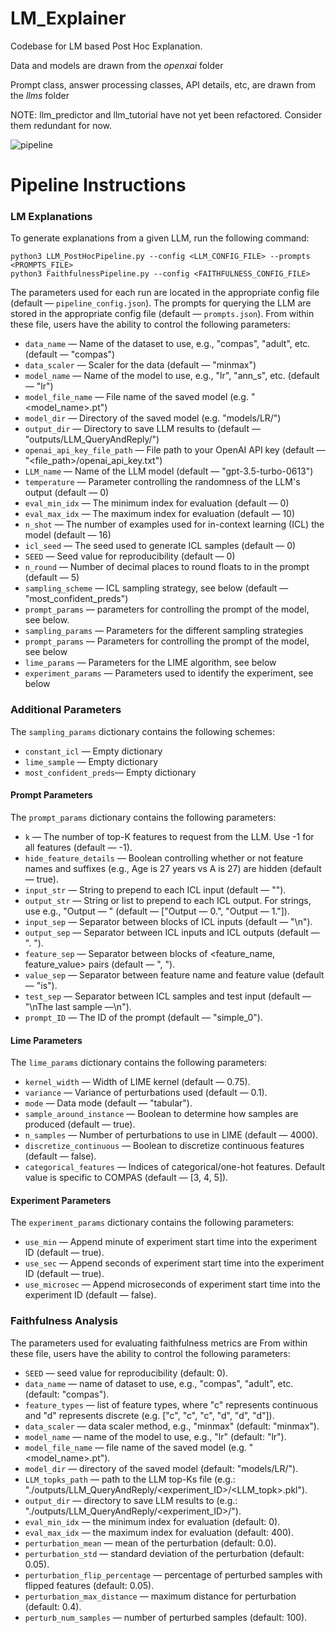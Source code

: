 # LM_Explainer 
Codebase for LM based Post Hoc Explanation. 

Data and models are drawn from the *openxai* folder

Prompt class, answer processing classes, API details, etc, are drawn from the *llms* folder

NOTE: llm_predictor and llm_tutorial have not yet been refactored. Consider them redundant for now.

![pipeline](https://github.com/AI4LIFE-GROUP/LM_Explainer/assets/35569862/15dad9fc-4548-4348-a30b-8fa08c598b8f)

# Pipeline Instructions

### LM Explanations

To generate explanations from a given LLM, run the following command:

```
python3 LLM_PostHocPipeline.py --config <LLM_CONFIG_FILE> --prompts <PROMPTS_FILE>
python3 FaithfulnessPipeline.py --config <FAITHFULNESS_CONFIG_FILE>
```

The parameters used for each run are located in the appropriate config file (default &mdash; ```pipeline_config.json```). The prompts for querying the LLM are stored in the appropriate config file (default &mdash; ```prompts.json```). From within these file, users have the ability to control the following parameters:
- `data_name` &mdash; Name of the dataset to use, e.g., "compas", "adult", etc. (default &mdash; "compas")
- `data_scaler` &mdash; Scaler for the data (default &mdash; "minmax")
- `model_name` &mdash; Name of the model to use, e.g., "lr", "ann_s", etc. (default &mdash; "lr")
- `model_file_name` &mdash; File name of the saved model (e.g. "<model_name>.pt")
- `model_dir` &mdash; Directory of the saved model (e.g. "models/LR/")
- `output_dir` &mdash; Directory to save LLM results to (default &mdash; "outputs/LLM_QueryAndReply/")
- `openai_api_key_file_path` &mdash; File path to your OpenAI API key (default &mdash; "<file_path>/openai_api_key.txt")
- `LLM_name` &mdash; Name of the LLM model (default &mdash; "gpt-3.5-turbo-0613")
- `temperature` &mdash; Parameter controlling the randomness of the LLM's output (default &mdash; 0)
- `eval_min_idx` &mdash; The minimum index for evaluation (default &mdash; 0)
- `eval_max_idx` &mdash; The maximum index for evaluation (default &mdash; 10)
- `n_shot` &mdash; The number of examples used for in-context learning (ICL) the model (default &mdash; 16)
- `icl_seed` &mdash; The seed used to generate ICL samples (default &mdash; 0)
- `SEED` &mdash; Seed value for reproducibility (default &mdash; 0)
- `n_round` &mdash; Number of decimal places to round floats to in the prompt (default &mdash; 5)
- `sampling_scheme` &mdash; ICL sampling strategy, see below (default &mdash; "most_confident_preds")
- `prompt_params` &mdash; parameters for controlling the prompt of the model, see below.
- `sampling_params` &mdash; Parameters for the different sampling strategies
- `prompt_params` &mdash; Parameters for controlling the prompt of the model, see below
- `lime_params` &mdash; Parameters for the LIME algorithm, see below
- `experiment_params` &mdash; Parameters used to identify the experiment, see below 

### Additional Parameters

The `sampling_params` dictionary contains the following schemes:

- `constant_icl` &mdash; Empty dictionary
- `lime_sample` &mdash; Empty dictionary
- `most_confident_preds`&mdash; Empty dictionary

#### Prompt Parameters

The `prompt_params` dictionary contains the following parameters:

- `k` &mdash; The number of top-K features to request from the LLM. Use -1 for all features (default &mdash; -1).
- `hide_feature_details` &mdash; Boolean controlling whether or not feature names and suffixes (e.g., Age is 27 years vs A is 27) are hidden (default &mdash; true).
- `input_str` &mdash; String to prepend to each ICL input (default &mdash; "").
- `output_str` &mdash; String or list to prepend to each ICL output. For strings, use e.g., "Output &mdash; " (default &mdash; ["Output &mdash; 0.", "Output &mdash; 1."]).
- `input_sep` &mdash; Separator between blocks of ICL inputs (default &mdash; "\n").
- `output_sep` &mdash; Separator between ICL inputs and ICL outputs (default &mdash; ". ").
- `feature_sep` &mdash; Separator between blocks of <feature_name, feature_value> pairs (default &mdash; ", ").
- `value_sep` &mdash; Separator between feature name and feature value (default &mdash; "is").
- `test_sep` &mdash; Separator between ICL samples and test input (default &mdash; "\nThe last sample &mdash;\n").
- `prompt_ID` &mdash; The ID of the prompt (default &mdash; "simple_0").

#### Lime Parameters

The `lime_params` dictionary contains the following parameters:

- `kernel_width` &mdash; Width of LIME kernel (default &mdash; 0.75).
- `variance` &mdash; Variance of perturbations used (default &mdash; 0.1).
- `mode` &mdash; Data mode (default &mdash; "tabular").
- `sample_around_instance` &mdash; Boolean to determine how samples are produced (default &mdash; true).
- `n_samples` &mdash; Number of perturbations to use in LIME (default &mdash; 4000).
- `discretize_continuous` &mdash; Boolean to discretize continuous features (default &mdash; false).
- `categorical_features` &mdash; Indices of categorical/one-hot features. Default value is specific to COMPAS (default &mdash; [3, 4, 5]).

#### Experiment Parameters

The `experiment_params` dictionary contains the following parameters:

- `use_min` &mdash; Append minute of experiment start time into the experiment ID (default &mdash; true).
- `use_sec` &mdash; Append seconds of experiment start time into the experiment ID (default &mdash; true).
- `use_microsec` &mdash; Append microseconds of experiment start time into the experiment ID (default &mdash; false).

### Faithfulness Analysis

The parameters used for evaluating faithfulness metrics are From within these file, users have the ability to control the following parameters:
- `SEED` &mdash; seed value for reproducibility (default: 0).
- `data_name` &mdash; name of dataset to use, e.g., "compas", "adult", etc. (default: "compas").
- `feature_types` &mdash; list of feature types, where "c" represents continuous and "d" represents discrete (e.g. ["c", "c", "c", "d", "d", "d"]).
- `data_scaler` &mdash; data scaler method, e.g., "minmax" (default: "minmax").
- `model_name` &mdash; name of the model to use, e.g., "lr" (default: "lr").
- `model_file_name` &mdash; file name of the saved model (e.g. "<model_name>.pt").
- `model_dir` &mdash; directory of the saved model (default: "models/LR/").
- `LLM_topks_path` &mdash; path to the LLM top-Ks file (e.g.: "./outputs/LLM_QueryAndReply/<experiment_ID>/<LLM_topk>.pkl").
- `output_dir` &mdash; directory to save LLM results to (e.g.: "./outputs/LLM_QueryAndReply/<experiment_ID>/").
- `eval_min_idx` &mdash; the minimum index for evaluation (default: 0).
- `eval_max_idx` &mdash; the maximum index for evaluation (default: 400).
- `perturbation_mean` &mdash; mean of the perturbation (default: 0.0).
- `perturbation_std` &mdash; standard deviation of the perturbation (default: 0.05).
- `perturbation_flip_percentage` &mdash; percentage of perturbed samples with flipped features (default: 0.05).
- `perturbation_max_distance` &mdash; maximum distance for perturbation (default: 0.4).
- `perturb_num_samples` &mdash; number of perturbed samples (default: 100).


